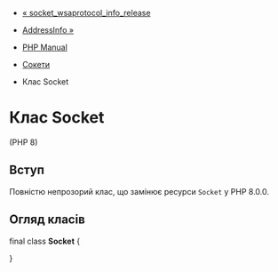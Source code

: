 - [«
socket_wsaprotocol_info_release](function.socket-wsaprotocol-info-release.md)
- [AddressInfo »](class.addressinfo.md)

- [PHP Manual](index.md)
- [Сокети](book.sockets.md)
- Клас Socket

# Клас Socket

(PHP 8)

## Вступ

Повністю непрозорий клас, що замінює ресурси `Socket` у PHP 8.0.0.

## Огляд класів

final class **Socket** {

}
